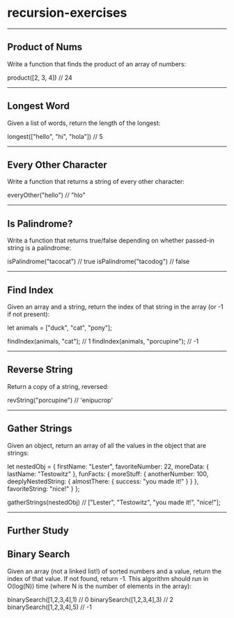 # recursion-exercises
----------------------------------------
Product of Nums
----------------------------------------
Write a function that finds the product of an array of numbers:

product([2, 3, 4])   // 24

----------------------------------------
Longest Word
----------------------------------------
Given a list of words, return the length of the longest:

longest(["hello", "hi", "hola"])  // 5

----------------------------------------
Every Other Character
----------------------------------------
Write a function that returns a string of every other character:

everyOther("hello")  // "hlo"

----------------------------------------
Is Palindrome?
----------------------------------------
Write a function that returns true/false depending on whether passed-in string is a palindrome:

isPalindrome("tacocat")  // true
isPalindrome("tacodog")  // false

----------------------------------------
Find Index
----------------------------------------
Given an array and a string, return the index of that string in the array (or -1 if not present):

let animals = ["duck", "cat", "pony"];

findIndex(animals, "cat");  // 1
findIndex(animals, "porcupine");   // -1

----------------------------------------
Reverse String
----------------------------------------
Return a copy of a string, reversed:

revString("porcupine") // 'enipucrop'

----------------------------------------
Gather Strings
----------------------------------------
Given an object, return an array of all the values in the object that are strings:

let nestedObj = {
  firstName: "Lester",
  favoriteNumber: 22,
  moreData: {
    lastName: "Testowitz"
  },
  funFacts: {
    moreStuff: {
      anotherNumber: 100,
      deeplyNestedString: {
        almostThere: {
          success: "you made it!"
        }
      }
    },
    favoriteString: "nice!"
  }
};

gatherStrings(nestedObj) // ["Lester", "Testowitz", "you made it!", "nice!"];

----------------------------------------
Further Study
----------------------------------------
Binary Search
----------------------------------------
Given an array (not a linked list!) of sorted numbers and a value, return the index of that value. If not found, return -1. This algorithm should run in O(log(N)) time (where N is the number of elements in the array):

binarySearch([1,2,3,4],1) // 0
binarySearch([1,2,3,4],3) // 2
binarySearch([1,2,3,4],5) // -1

